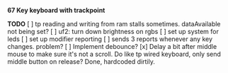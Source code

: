 __67 Key keyboard with trackpoint__


__TODO__
[ ] tp reading and writing from ram stalls sometimes. dataAvailable not being set?
[ ] uf2: turn down brightness on rgbs
[ ] set up system for leds
[ ] set up modifier reporting
[ ] sends 3 reports whenever any key changes. problem?
[ ] Implement debounce?
[x] Delay a bit after middle mouse to make sure it's not a scroll. Do like tp wired keyboard, only send middle button on release? Done, hardcoded dirtily. 
